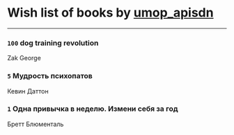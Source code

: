# Wish list of books by [umop_apisdn](http://vk.com/id16458319)
---

### `100` dog training revolution
Zak George

### `5` Мудрость психопатов
Кевин Даттон

### `1` Одна привычка в неделю. Измени себя за год
Бретт Блюменталь

